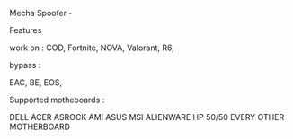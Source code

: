 Mecha Spoofer -

Features

work on :
COD, Fortnite, NOVA, Valorant, R6, 

bypass :

EAC, BE, EOS, 

Supported motheboards :

DELL
ACER
ASROCK
AMI
ASUS
MSI
ALIENWARE
HP 50/50
EVERY OTHER MOTHERBOARD
